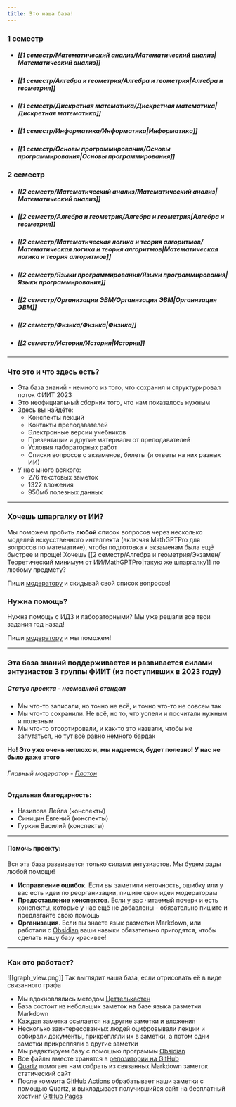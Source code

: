 ```yaml
---
title: Это наша база!
---
```


### 1 семестр
- ##### [[1 семестр/Математический анализ/Математический анализ|Математический анализ]]
- ##### [[1 семестр/Алгебра и геометрия/Алгебра и геометрия|Алгебра и геометрия]]
- ##### [[1 семестр/Дискретная математика/Дискретная математика|Дискретная математика]]
- ##### [[1 семестр/Информатика/Информатика|Информатика]]
- ##### [[1 семестр/Основы программирования/Основы программирования|Основы программирования]]

### 2 семестр
- ##### [[2 семестр/Математический анализ/Математический анализ|Математический анализ]]
- ##### [[2 семестр/Алгебра и геометрия/Алгебра и геометрия|Алгебра и геометрия]]
- ##### [[2 семестр/Математическая логика и теория алгоритмов/Математическая логика и теория алгоритмов|Математическая логика и теория алгоритмов]]
- ##### [[2 семестр/Языки программирования/Языки программирования|Языки программирования]]
- ##### [[2 семестр/Организация ЭВМ/Организация ЭВМ|Организация ЭВМ]]
- ##### [[2 семестр/Физика/Физика|Физика]]
- ##### [[2 семестр/История/История|История]]

---

### Что это и что здесь есть?
- Эта база знаний - немного из того, что сохранил и структурировал поток ФИИТ 2023
- Это неофициальный сборник того, что нам показалось нужным
- Здесь вы найдёте:
	- Конспекты лекций
	- Контакты преподавателей
	- Электронные версии учебников
	- Презентации и другие материалы от преподавателей
	- Условия лабораторных работ
	- Списки вопросов с экзаменов, билеты (и ответы на них разных ИИ)
- У нас много всякого:
	- 276 текстовых заметок
	- 1322 вложения
	- 950мб полезных данных

---

### Хочешь шпаргалку от ИИ?

Мы поможем пробить **любой** список вопросов через несколько моделей искусственного интеллекта (включая MathGPTPro для вопросов по математике), чтобы подготовка к экзаменам была ещё быстрее и проще!
Хочешь [[2 семестр/Алгебра и геометрия/Экзамен/Теоретический минимум от ИИ/MathGPTPro|такую же шпаргалку]] по любому предмету? 

Пиши [модератору](https://t.me/StepanovPlaton) и скидывай свой список вопросов!

### Нужна помощь?

Нужна помощь с ИДЗ и лабораторными? Мы уже решали все твои задания год назад! 

Пиши [модератору](https://t.me/StepanovPlaton) и мы поможем!

---

### Эта база знаний поддерживается и развивается силами энтузиастов 3 группы ФИИТ (из поступивших в 2023 году)

##### Статус проекта - несмешной стендап
- Мы что-то записали, но точно не всё, и точно что-то не совсем так
- Мы что-то сохранили. Не всё, но то, что успели и посчитали нужным и полезным
- Мы что-то отсортировали, и как-то это назвали, чтобы не запутаться, но тут всё равно немного бардак
  
**Но! Это уже очень неплохо и, мы надеемся, будет полезно! У нас не было даже этого**

###### Главный модератор - [Платон](https://t.me/StepanovPlaton)
#### Отдельная благодарность: 
- Назипова Лейла (конспекты)
- Синицин Евгений (конспекты)
- Гуркин Василий (конспекты)

---

#### Помочь проекту:
Вся эта база развивается только силами энтузиастов. Мы будем рады любой помощи!
- **Исправление ошибок**. Если вы заметили неточность, ошибку или у вас есть идеи по реорганизации, пишите свои идеи модераторам
- **Предоставление конспектов**. Если у вас читаемый почерк и есть конспекты, которые у нас ещё не добавлены - обязательно пишите и предлагайте свою помощь
- **Организация**. Если вы знаете язык разметки Markdown, или работали с [Obsidian](https://obsidian.md) ваши навыки обязательно пригодятся, чтобы сделать нашу базу красивее!

---

### Как это работает?

![[graph_view.png]]
Так выглядит наша база, если отрисовать её в виде связанного графа

- Мы вдохновлялись методом [Цеттелькастен](https://ru.wikipedia.org/wiki/Цеттелькастен)
- База состоит из небольших заметок на базе языка разметки Markdown
- Каждая заметка ссылается на другие заметки и вложения
- Несколько заинтересованных людей оцифровывали лекции и собирали документы, прикрепляли их в заметки, а потом одни заметки прикрепляли в другие заметки
- Мы редактируем базу с помощью программы [Obsidian](https://obsidian.md)
- Все файлы вместе хранятся в [репозитории на GitHub](https://github.com/StepanovPlaton/quartz)
- [Quartz](https://quartz.jzhao.xyz) помогает нам собрать из связанных Markdown заметок статический сайт
- После коммита [GitHub Аctions](https://github.com/features/actions) обрабатывает наши заметки с помощью Quartz, и выкладывает получившийся сайт на бесплатный хостинг [GitHub Pages](https://pages.github.com)
